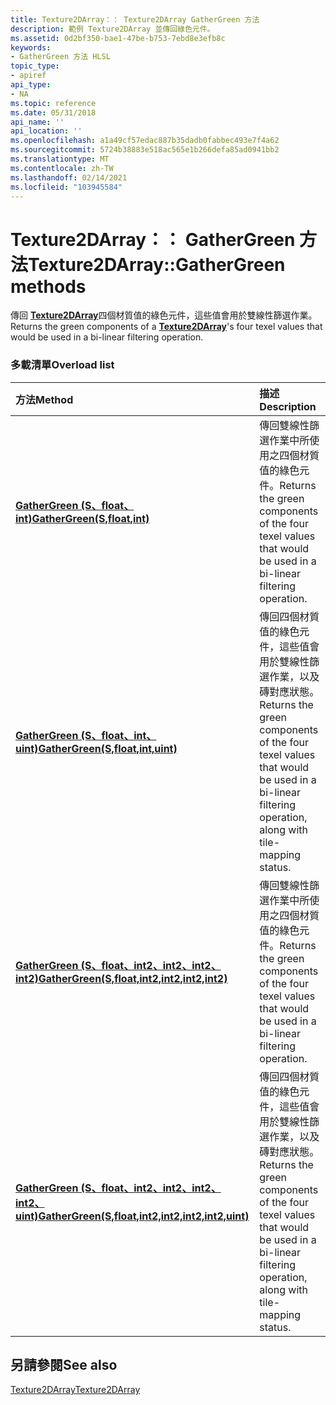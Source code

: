 ```yaml
---
title: Texture2DArray：： Texture2DArray GatherGreen 方法
description: 範例 Texture2DArray 並傳回綠色元件。
ms.assetid: 0d2bf350-bae1-47be-b753-7ebd8e3efb8c
keywords:
- GatherGreen 方法 HLSL
topic_type:
- apiref
api_type:
- NA
ms.topic: reference
ms.date: 05/31/2018
api_name: ''
api_location: ''
ms.openlocfilehash: a1a49cf57edac887b35dadb0fabbec493e7f4a62
ms.sourcegitcommit: 5724b38883e518ac565e1b266defa85ad0941bb2
ms.translationtype: MT
ms.contentlocale: zh-TW
ms.lasthandoff: 02/14/2021
ms.locfileid: "103945584"
---
```

# <a name="texture2darraygathergreen-methods"></a><span data-ttu-id="3d98e-104">Texture2DArray：： GatherGreen 方法</span><span class="sxs-lookup"><span data-stu-id="3d98e-104">Texture2DArray::GatherGreen methods</span></span>

<span data-ttu-id="3d98e-105">傳回 [**Texture2DArray**](sm5-object-texture2darray.md)四個材質值的綠色元件，這些值會用於雙線性篩選作業。</span><span class="sxs-lookup"><span data-stu-id="3d98e-105">Returns the green components of a [**Texture2DArray**](sm5-object-texture2darray.md)'s four texel values that would be used in a bi-linear filtering operation.</span></span>

### <a name="overload-list"></a><span data-ttu-id="3d98e-106">多載清單</span><span class="sxs-lookup"><span data-stu-id="3d98e-106">Overload list</span></span>



| <span data-ttu-id="3d98e-107">方法</span><span class="sxs-lookup"><span data-stu-id="3d98e-107">Method</span></span>                                                                                                          | <span data-ttu-id="3d98e-108">描述</span><span class="sxs-lookup"><span data-stu-id="3d98e-108">Description</span></span>                                                                                                                                       |
|:----------------------------------------------------------------------------------------------------------------|:--------------------------------------------------------------------------------------------------------------------------------------------------|
| [<span data-ttu-id="3d98e-109">**GatherGreen (S、float、int)**</span><span class="sxs-lookup"><span data-stu-id="3d98e-109">**GatherGreen(S,float,int)**</span></span>](sm5-object-texture2darray-gathergreen.md)                                        | <span data-ttu-id="3d98e-110">傳回雙線性篩選作業中所使用之四個材質值的綠色元件。</span><span class="sxs-lookup"><span data-stu-id="3d98e-110">Returns the green components of the four texel values that would be used in a bi-linear filtering operation.</span></span><br/>                                 |
| [<span data-ttu-id="3d98e-111">**GatherGreen (S、float、int、uint)**</span><span class="sxs-lookup"><span data-stu-id="3d98e-111">**GatherGreen(S,float,int,uint)**</span></span>](t2darray-gathergreen-s-float-int-uint-.md)                                  | <span data-ttu-id="3d98e-112">傳回四個材質值的綠色元件，這些值會用於雙線性篩選作業，以及磚對應狀態。</span><span class="sxs-lookup"><span data-stu-id="3d98e-112">Returns the green components of the four texel values that would be used in a bi-linear filtering operation, along with tile-mapping status.</span></span><br/> |
| [<span data-ttu-id="3d98e-113">**GatherGreen (S、float、int2、int2、int2、int2)**</span><span class="sxs-lookup"><span data-stu-id="3d98e-113">**GatherGreen(S,float,int2,int2,int2,int2)**</span></span>](t2darray-gathergreen-s-float-int2-int2-int2-int2-.md)            | <span data-ttu-id="3d98e-114">傳回雙線性篩選作業中所使用之四個材質值的綠色元件。</span><span class="sxs-lookup"><span data-stu-id="3d98e-114">Returns the green components of the four texel values that would be used in a bi-linear filtering operation.</span></span><br/>                                 |
| [<span data-ttu-id="3d98e-115">**GatherGreen (S、float、int2、int2、int2、int2、uint)**</span><span class="sxs-lookup"><span data-stu-id="3d98e-115">**GatherGreen(S,float,int2,int2,int2,int2,uint)**</span></span>](t2darray-gathergreen-s-float-int2-int2-int2-int2-uint-.md)  | <span data-ttu-id="3d98e-116">傳回四個材質值的綠色元件，這些值會用於雙線性篩選作業，以及磚對應狀態。</span><span class="sxs-lookup"><span data-stu-id="3d98e-116">Returns the green components of the four texel values that would be used in a bi-linear filtering operation, along with tile-mapping status.</span></span><br/> |



## <a name="see-also"></a><span data-ttu-id="3d98e-117">另請參閱</span><span class="sxs-lookup"><span data-stu-id="3d98e-117">See also</span></span>

<dl> <dt>

[<span data-ttu-id="3d98e-118">Texture2DArray</span><span class="sxs-lookup"><span data-stu-id="3d98e-118">Texture2DArray</span></span>](sm5-object-texture2darray.md)
</dt> </dl>

 

 





